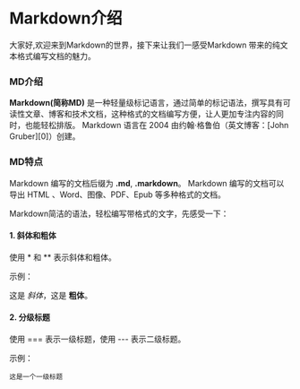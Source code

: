 # Markdown介绍


大家好,欢迎来到Markdown的世界，接下来让我们一感受Markdown 带来的纯文本格式编写文档的魅力。

### MD介绍

**Markdown(简称MD)** 是一种轻量级标记语言，通过简单的标记语法，撰写具有可读性文章、博客和技术文档，这种格式的文档编写方便，让人更加专注内容的同时，也能轻松排版。
Markdown 语言在 2004 由约翰·格鲁伯（英文博客：[John Gruber][0]）创建。



### MD特点

Markdown 编写的文档后缀为 **.md**, **.markdown**。
Markdown 编写的文档可以导出 HTML 、Word、图像、PDF、Epub 等多种格式的文档。

Markdown简洁的语法，轻松编写带格式的文字，先感受一下：

#### 1. 斜体和粗体

使用 * 和 ** 表示斜体和粗体。

示例：

这是 *斜体*，这是 **粗体**。

#### 2. 分级标题

使用 === 表示一级标题，使用 --- 表示二级标题。

示例：

```
这是一个一级标题

```